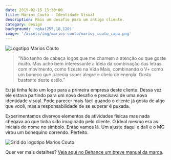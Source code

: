 ```yaml
---
date: 2019-02-15 15:30:00
title: Marios Couto - Identidade Visual
description: Mais um desafio para um antigo cliente.
category: design
background: 'rgba(255,10,120)'
image: '/assets/img/marios-couto/marios_couto_capa.png'
---
```


![Logotipo Marios Couto](/assets/img/marios-couto/marios_couto_capa.png)

> "Não tenho de cabeça logos que me chamem a atenção ou que goste muito. Mas acho bem interessante a ideia da combinação das letras com movimento, como fizeste na Vida Mais, combinando o V+ como um boneco que parecia super alegre e cheio de energia. Gosto bastante deste estilo."

Eu já tinha feito um logo para a primeira empresa deste cliente. Dessa vez ele estava partindo para um novo desafio e precisava de uma nova identidade visual. Pode parecer mais fácil quando o cliente já gosta de algo que você, mas a responsabilidade de se superar é puxada.

Experimentamos divervos elementos de atividades físicas mas nada chegava ao que tinha sido imaginado pelo cliente. O ideal mesmo era as iniciais do nome no símbolo. Então vamos lá. Um ajuste daqui e dali e o MC virou um bonequino correndo. Perfeito.

![Grid do logotipo Marios Couto](/assets/img/marios-couto/marios_couto_grid.png)

Quer ver mais detalhes? [Veja aqui no Behance um breve manual da marca](https://www.behance.net/gallery/67969883/Zu-Modas).
